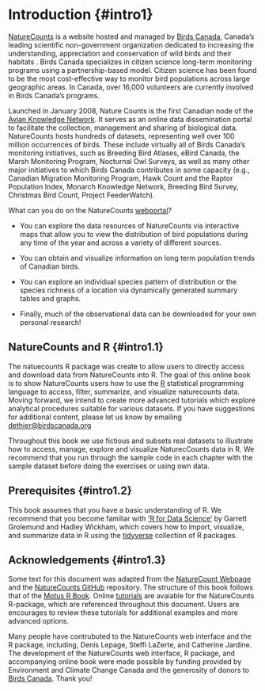 # Introduction {#intro1}




[NatureCounts](www.naturecounts.ca) is a website hosted and managed by [Birds Canada](www.birdscanada.org), Canada’s leading scientific non-government organization dedicated to increasing the understanding, appreciation and conservation of wild birds and their habitats . Birds Canada specializes in citizen science long-term monitoring programs using a partnership-based model.  Citizen science has been found to be the most cost-effective way to monitor bird populations across large geographic areas. In Canada, over 16,000 volunteers are currently involved in Birds Canada’s programs. 

Launched in January 2008, Nature Counts  is the first Canadian node of the [Avian Knowledge Network](www.avianknowledge.net). It serves as an online data dissemination portal to facilitate the collection, management and sharing of biological data.  NatureCounts hosts hundreds of datasets, representing well over 100 million occurrences of birds. These include virtually all of Birds Canada’s monitoring initiatives, such as Breeding Bird Atlases, eBird Canada, the Marsh Monitoring Program, Nocturnal Owl Surveys, as well as many other major initiatives to which Birds Canada contributes in some capacity (e.g., Canadian Migration Monitoring Program, Hawk Count and the Raptor Population Index, Monarch Knowledge Network, Breeding Bird Survey, Christmas Bird Count, Project FeederWatch). 

What can you do on the NatureCounts [webportal](www.naturecounts.ca)?

  -	You can explore the data resources of NatureCounts via interactive maps that allow you to view the distribution of bird populations during any time of the year and across a variety of different sources. 

  -	You can obtain and visualize information on long term population trends of Canadian birds.

  -	You can explore an individual species pattern of distribution or the species richness of a location via dynamically generated summary tables and graphs.

  -	Finally, much of the observational data can be downloaded for your own personal research!

## NatureCounts and R {#intro1.1}

The natuecounts R package was create to allow users to directly access and download data from NatureCounts into R. The goal of this online book is to show NatureCounts users how to use the [R](https://www.r-project.org/) statistical programming language  to access, filter, summarize, and visualize naturecounts data. Moving forward, we intend to create more advanced tutorials which explore analytical procedures suitable for various datasets. If you have suggestions for additional content, please let us know by emailing dethier@birdscanada.org

Throughout this book we use fictious and subsets real datasets to illustrate how to access, manage, explore and visualize NaturecCounts data in R. We recommend that you run through the sample code in each chapter with the sample dataset before doing the exercises or using own data. 

## Prerequisites {#intro1.2}

This book assumes that you have a basic understanding of R. We recommend that you become familiar with ['R for Data Science’](http://r4ds.had.co.nz/) by Garrett Grolemund and Hadley Wickham, which covers how to import, visualize, and summarize data in R using the [tidyverse](https://www.tidyverse.org/) collection of R packages. 

## Acknowledgements {#intro1.3}

Some text for this document was adapted from the [NatureCount Webpage](https://www.birdscanada.org/birdmon/default/main.jsp) and the [NatureCounts GitHub](https://github.com/BirdStudiesCanada/naturecounts) repository. The structure of this book follows that of the [Motus R Book](https://beta.motus.org/MotusRBook/index.html). Online [tutorials](https://birdstudiescanada.github.io/naturecounts/articles/index.html) are avaiable for the NatureCounts R-package, which are referenced throughout this document. Users are encourages to review these tutorials for additional examples and more advanced options.  

Many people have contrubuted to the NatureCounts web interface and the R package, including, Denis Lepage, Steffi LaZerte, and Catherine Jardine. The development of the NatureCounts web interface, R package, and accompanying online book were made possible by funding provided by Environment and Climate Change Canada and the generosity of donors to [Birds Canada](https://www.birdscanada.org/give/). Thank you!

